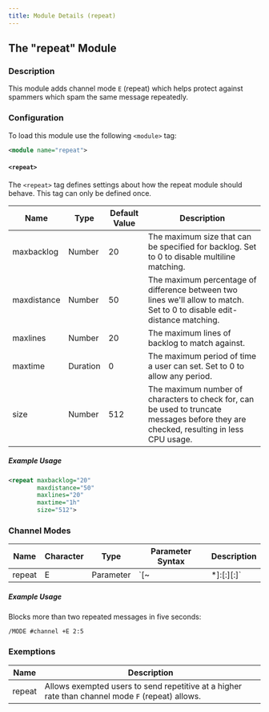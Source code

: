 ```yaml
---
title: Module Details (repeat)
---
```


## The "repeat" Module

### Description

This module adds channel mode `E` (repeat) which helps protect against spammers which spam the same message repeatedly.

### Configuration

To load this module use the following `<module>` tag:

```xml
<module name="repeat">
```

#### `<repeat>`

The `<repeat>` tag defines settings about how the repeat module should behave. This tag can only be defined once.

Name        | Type     | Default Value | Description
----------- | -------- | ------------- | -----------
maxbacklog  | Number   | 20            | The maximum size that can be specified for backlog. Set to 0 to disable multiline matching.
maxdistance | Number   | 50            | The maximum percentage of difference between two lines we'll allow to match. Set to 0 to disable edit-distance matching.
maxlines    | Number   | 20            | The maximum lines of backlog to match against.
maxtime     | Duration | 0             | The maximum period of time a user can set. Set to 0 to allow any period.
size        | Number   | 512           | The maximum number of characters to check for, can be used to truncate messages before they are checked, resulting in less CPU usage.

##### Example Usage

```xml
<repeat maxbacklog="20"
        maxdistance="50"
        maxlines="20"
        maxtime="1h"
        size="512">
```

### Channel Modes

Name   | Character | Type      | Parameter Syntax                                | Description
------ | --------- | --------- | ----------------------------------------------- | -----------
repeat | E         | Parameter | `[~|*]<lines>:<sec>[:<difference>][:<backlog>]` | Configures the messages that should be considered a repeat.

##### Example Usage

Blocks more than two repeated messages in five seconds:

```plaintext
/MODE #channel +E 2:5
```

### Exemptions

Name   | Description
------ | -----------
repeat | Allows exempted users to send repetitive at a higher rate than channel mode `F` (repeat) allows.
